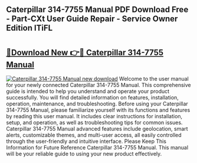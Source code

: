 ## Caterpillar 314-7755 Manual PDF Download Free - Part-CXt User Guide Repair - Service Owner Edition lTiFL

# <h2><a href="http://bc43786.oget.top/?id=Caterpillar+314-7755+Manual">🔗Download New 👉🔴 Caterpillar 314-7755 Manual</a></h2>

[![Caterpillar 314-7755 Manual new download](https://i.imgur.com/5g1atiW.png)](http://bc43786.oget.top/?id=Caterpillar+314-7755+Manual)
Welcome to the user manual for your newly connected Caterpillar 314-7755 Manual. This comprehensive guide is intended to help you understand and operate your product successfully. You will find detailed information on features, installation, operation, maintenance, and troubleshooting. Before using your Caterpillar 314-7755 Manual, please familiarize yourself with its functions and features by reading this user manual. It includes clear instructions for installation, setup, and operation, as well as troubleshooting tips for common issues. Caterpillar 314-7755 Manual advanced features include geolocation, smart alerts, customizable themes, and multi-user access, all easily controlled through the user-friendly and intuitive interface. Please Keep This Information for Future Reference Caterpillar 314-7755 Manual. This manual will be your reliable guide to using your new product effectively.
